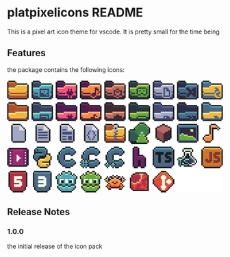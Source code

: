 # platpixelicons README

This is a pixel art icon theme for vscode.
It is pretty small for the time being

## Features

the package contains the following icons:

![the icons currently available in the plat pixel pack](/icon_themes/platpixelpreview.png)

## Release Notes

### 1.0.0

the initial release of the icon pack
